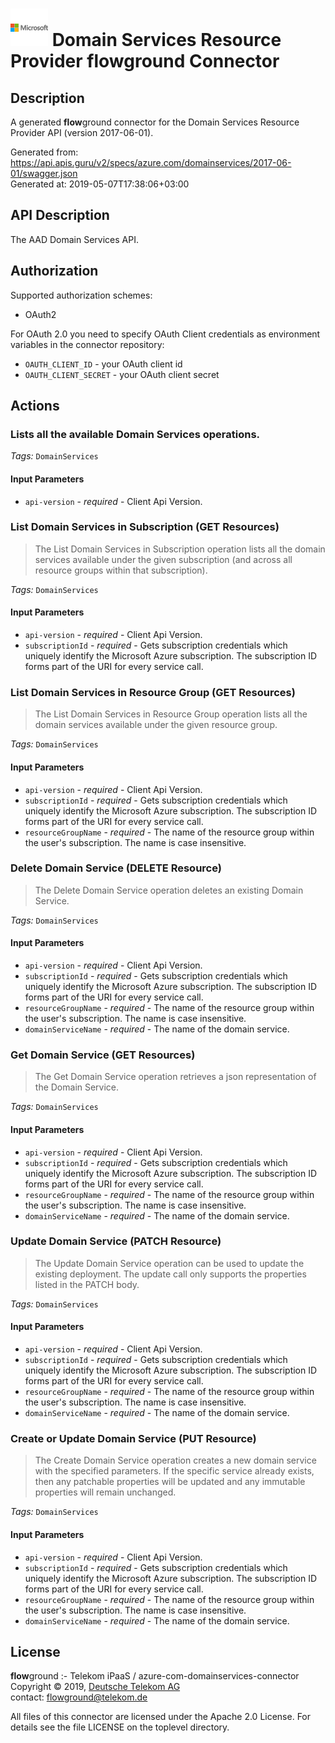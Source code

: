 # ![LOGO](logo.png) Domain Services Resource Provider **flow**ground Connector

## Description

A generated **flow**ground connector for the Domain Services Resource Provider API (version 2017-06-01).

Generated from: https://api.apis.guru/v2/specs/azure.com/domainservices/2017-06-01/swagger.json<br/>
Generated at: 2019-05-07T17:38:06+03:00

## API Description

The AAD Domain Services API.

## Authorization

Supported authorization schemes:
- OAuth2

For OAuth 2.0 you need to specify OAuth Client credentials as environment variables in the connector repository:
* `OAUTH_CLIENT_ID` - your OAuth client id
* `OAUTH_CLIENT_SECRET` - your OAuth client secret

## Actions

### Lists all the available Domain Services operations.

*Tags:* `DomainServices`

#### Input Parameters
* `api-version` - _required_ - Client Api Version.

### List Domain Services in Subscription (GET Resources)

> The List Domain Services in Subscription operation lists all the domain services available under the given subscription (and across all resource groups within that subscription).

*Tags:* `DomainServices`

#### Input Parameters
* `api-version` - _required_ - Client Api Version.
* `subscriptionId` - _required_ - Gets subscription credentials which uniquely identify the Microsoft Azure subscription. The subscription ID forms part of the URI for every service call.

### List Domain Services in Resource Group (GET Resources)

> The List Domain Services in Resource Group operation lists all the domain services available under the given resource group.

*Tags:* `DomainServices`

#### Input Parameters
* `api-version` - _required_ - Client Api Version.
* `subscriptionId` - _required_ - Gets subscription credentials which uniquely identify the Microsoft Azure subscription. The subscription ID forms part of the URI for every service call.
* `resourceGroupName` - _required_ - The name of the resource group within the user's subscription. The name is case insensitive.

### Delete Domain Service (DELETE Resource)

> The Delete Domain Service operation deletes an existing Domain Service.

*Tags:* `DomainServices`

#### Input Parameters
* `api-version` - _required_ - Client Api Version.
* `subscriptionId` - _required_ - Gets subscription credentials which uniquely identify the Microsoft Azure subscription. The subscription ID forms part of the URI for every service call.
* `resourceGroupName` - _required_ - The name of the resource group within the user's subscription. The name is case insensitive.
* `domainServiceName` - _required_ - The name of the domain service.

### Get Domain Service (GET Resources)

> The Get Domain Service operation retrieves a json representation of the Domain Service.

*Tags:* `DomainServices`

#### Input Parameters
* `api-version` - _required_ - Client Api Version.
* `subscriptionId` - _required_ - Gets subscription credentials which uniquely identify the Microsoft Azure subscription. The subscription ID forms part of the URI for every service call.
* `resourceGroupName` - _required_ - The name of the resource group within the user's subscription. The name is case insensitive.
* `domainServiceName` - _required_ - The name of the domain service.

### Update Domain Service (PATCH Resource)

> The Update Domain Service operation can be used to update the existing deployment. The update call only supports the properties listed in the PATCH body.

*Tags:* `DomainServices`

#### Input Parameters
* `api-version` - _required_ - Client Api Version.
* `subscriptionId` - _required_ - Gets subscription credentials which uniquely identify the Microsoft Azure subscription. The subscription ID forms part of the URI for every service call.
* `resourceGroupName` - _required_ - The name of the resource group within the user's subscription. The name is case insensitive.
* `domainServiceName` - _required_ - The name of the domain service.

### Create or Update Domain Service (PUT Resource)

> The Create Domain Service operation creates a new domain service with the specified parameters. If the specific service already exists, then any patchable properties will be updated and any immutable properties will remain unchanged.

*Tags:* `DomainServices`

#### Input Parameters
* `api-version` - _required_ - Client Api Version.
* `subscriptionId` - _required_ - Gets subscription credentials which uniquely identify the Microsoft Azure subscription. The subscription ID forms part of the URI for every service call.
* `resourceGroupName` - _required_ - The name of the resource group within the user's subscription. The name is case insensitive.
* `domainServiceName` - _required_ - The name of the domain service.

## License

**flow**ground :- Telekom iPaaS / azure-com-domainservices-connector<br/>
Copyright © 2019, [Deutsche Telekom AG](https://www.telekom.de)<br/>
contact: flowground@telekom.de

All files of this connector are licensed under the Apache 2.0 License. For details
see the file LICENSE on the toplevel directory.
